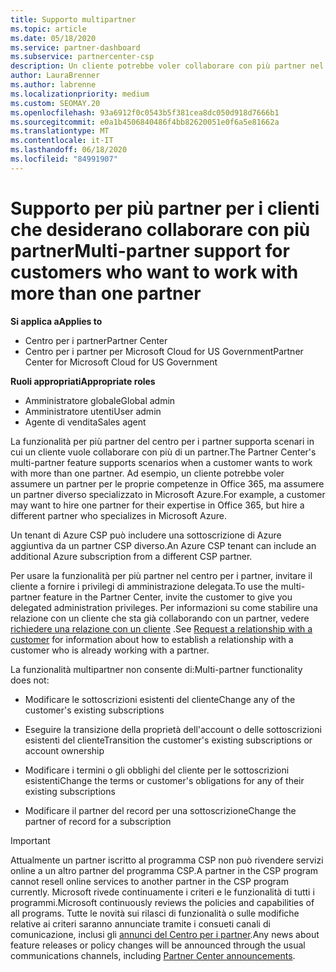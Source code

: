 ```yaml
---
title: Supporto multipartner
ms.topic: article
ms.date: 05/18/2020
ms.service: partner-dashboard
ms.subservice: partnercenter-csp
description: Un cliente potrebbe voler collaborare con più partner nel programma Cloud Solution Provider, specializzato in servizi diversi.
author: LauraBrenner
ms.author: labrenne
ms.localizationpriority: medium
ms.custom: SEOMAY.20
ms.openlocfilehash: 93a6912f0c0543b5f381cea8dc050d918d7666b1
ms.sourcegitcommit: e0a1b4506840486f4bb82620051e0f6a5e81662a
ms.translationtype: MT
ms.contentlocale: it-IT
ms.lasthandoff: 06/18/2020
ms.locfileid: "84991907"
---
```

# <a name="multi-partner-support-for-customers-who-want-to-work-with-more-than-one-partner"></a><span data-ttu-id="cd5e8-103">Supporto per più partner per i clienti che desiderano collaborare con più partner</span><span class="sxs-lookup"><span data-stu-id="cd5e8-103">Multi-partner support for customers who want to work with more than one partner</span></span>

<span data-ttu-id="cd5e8-104">**Si applica a**</span><span class="sxs-lookup"><span data-stu-id="cd5e8-104">**Applies to**</span></span>

-  <span data-ttu-id="cd5e8-105">Centro per i partner</span><span class="sxs-lookup"><span data-stu-id="cd5e8-105">Partner Center</span></span>
-  <span data-ttu-id="cd5e8-106">Centro per i partner per Microsoft Cloud for US Government</span><span class="sxs-lookup"><span data-stu-id="cd5e8-106">Partner Center for Microsoft Cloud for US Government</span></span>

<span data-ttu-id="cd5e8-107">**Ruoli appropriati**</span><span class="sxs-lookup"><span data-stu-id="cd5e8-107">**Appropriate roles**</span></span>
-   <span data-ttu-id="cd5e8-108">Amministratore globale</span><span class="sxs-lookup"><span data-stu-id="cd5e8-108">Global admin</span></span>
-   <span data-ttu-id="cd5e8-109">Amministratore utenti</span><span class="sxs-lookup"><span data-stu-id="cd5e8-109">User admin</span></span>
-   <span data-ttu-id="cd5e8-110">Agente di vendita</span><span class="sxs-lookup"><span data-stu-id="cd5e8-110">Sales agent</span></span>

<span data-ttu-id="cd5e8-111">La funzionalità per più partner del centro per i partner supporta scenari in cui un cliente vuole collaborare con più di un partner.</span><span class="sxs-lookup"><span data-stu-id="cd5e8-111">The Partner Center's multi-partner feature supports scenarios when a customer wants to work with more than one partner.</span></span> <span data-ttu-id="cd5e8-112">Ad esempio, un cliente potrebbe voler assumere un partner per le proprie competenze in Office 365, ma assumere un partner diverso specializzato in Microsoft Azure.</span><span class="sxs-lookup"><span data-stu-id="cd5e8-112">For example, a customer may want to hire one partner for their expertise in Office 365, but hire a different partner who specializes in Microsoft Azure.</span></span> 

<span data-ttu-id="cd5e8-113">Un tenant di Azure CSP può includere una sottoscrizione di Azure aggiuntiva da un partner CSP diverso.</span><span class="sxs-lookup"><span data-stu-id="cd5e8-113">An Azure CSP tenant can include an additional Azure subscription from a different CSP partner.</span></span>

<span data-ttu-id="cd5e8-114">Per usare la funzionalità per più partner nel centro per i partner, invitare il cliente a fornire i privilegi di amministrazione delegata.</span><span class="sxs-lookup"><span data-stu-id="cd5e8-114">To use the multi-partner feature in the Partner Center, invite the customer to give you delegated administration privileges.</span></span> <span data-ttu-id="cd5e8-115">Per informazioni su come stabilire una relazione con un cliente che sta già collaborando con un partner, vedere [richiedere una relazione con un cliente](request-a-relationship-with-a-customer.md) .</span><span class="sxs-lookup"><span data-stu-id="cd5e8-115">See [Request a relationship with a customer](request-a-relationship-with-a-customer.md) for information about how to establish a relationship with a customer who is already working with a partner.</span></span>

<span data-ttu-id="cd5e8-116">La funzionalità multipartner non consente di:</span><span class="sxs-lookup"><span data-stu-id="cd5e8-116">Multi-partner functionality does not:</span></span>

- <span data-ttu-id="cd5e8-117">Modificare le sottoscrizioni esistenti del cliente</span><span class="sxs-lookup"><span data-stu-id="cd5e8-117">Change any of the customer's existing subscriptions</span></span>

- <span data-ttu-id="cd5e8-118">Eseguire la transizione della proprietà dell'account o delle sottoscrizioni esistenti del cliente</span><span class="sxs-lookup"><span data-stu-id="cd5e8-118">Transition the customer's existing subscriptions or account ownership</span></span>

- <span data-ttu-id="cd5e8-119">Modificare i termini o gli obblighi del cliente per le sottoscrizioni esistenti</span><span class="sxs-lookup"><span data-stu-id="cd5e8-119">Change the terms or customer's obligations for any of their existing subscriptions</span></span>

- <span data-ttu-id="cd5e8-120">Modificare il partner del record per una sottoscrizione</span><span class="sxs-lookup"><span data-stu-id="cd5e8-120">Change the partner of record for a subscription</span></span>

> [!IMPORTANT]  
> <span data-ttu-id="cd5e8-121">Attualmente un partner iscritto al programma CSP non può rivendere servizi online a un altro partner del programma CSP.</span><span class="sxs-lookup"><span data-stu-id="cd5e8-121">A partner in the CSP program cannot resell online services to another partner in the CSP program currently.</span></span> <span data-ttu-id="cd5e8-122">Microsoft rivede continuamente i criteri e le funzionalità di tutti i programmi.</span><span class="sxs-lookup"><span data-stu-id="cd5e8-122">Microsoft continuously reviews the policies and capabilities of all programs.</span></span> <span data-ttu-id="cd5e8-123">Tutte le novità sui rilasci di funzionalità o sulle modifiche relative ai criteri saranno annunciate tramite i consueti canali di comunicazione, inclusi gli [annunci del Centro per i partner](announcements/index.md).</span><span class="sxs-lookup"><span data-stu-id="cd5e8-123">Any news about feature releases or policy changes will be announced through the usual communications channels, including [Partner Center announcements](announcements/index.md).</span></span>






